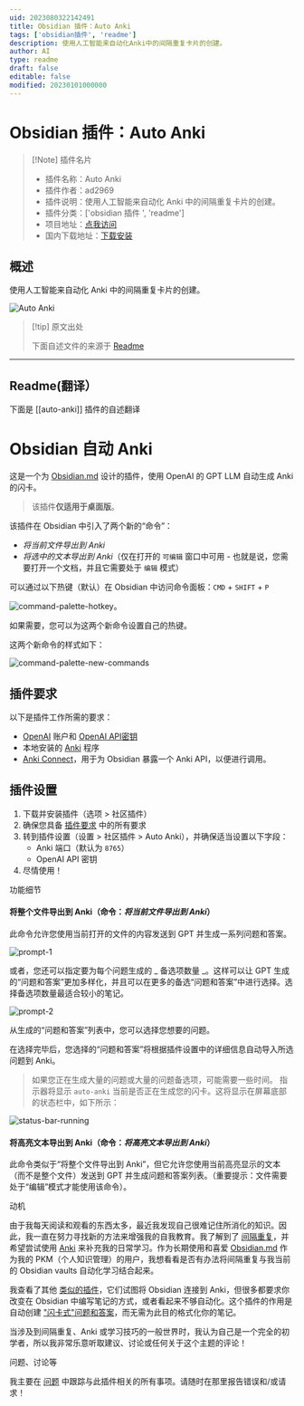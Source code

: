 ```yaml
---
uid: 2023080322142491
title: Obsidian 插件：Auto Anki
tags: ['obsidian插件', 'readme']
description: 使用人工智能来自动化Anki中的间隔重复卡片的创建。
author: AI
type: readme
draft: false
editable: false
modified: 20230101000000
---
```


# Obsidian 插件：Auto Anki

> [!Note] 插件名片
> - 插件名称：Auto Anki
> - 插件作者：ad2969
> - 插件说明：使用人工智能来自动化 Anki 中的间隔重复卡片的创建。
> - 插件分类：['obsidian 插件 ', 'readme']
> - 项目地址：[点我访问](https://github.com/ad2969/obsidian-auto-anki)
> - 国内下载地址：[下载安装](https://pkmer.cn/products/plugin/pluginMarket/?auto-anki)

## 概述

使用人工智能来自动化 Anki 中的间隔重复卡片的创建。

![Auto Anki](https://cdn.pkmer.cn/covers/auto-anki.png!pkmer)

> [!tip] 原文出处
>
>下面自述文件的来源于 [Readme](https://ghproxy.net/https://raw.githubusercontent.com/ad2969/obsidian-auto-anki/master/README.md)

---

## Readme(翻译）

下面是 [[auto-anki]] 插件的自述翻译

# Obsidian 自动 Anki

这是一个为 [Obsidian.md](https://obsidian.md/) 设计的插件，使用 OpenAI 的 GPT LLM 自动生成 Anki 的闪卡。

> 该插件**仅适用于桌面版**。

该插件在 Obsidian 中引入了两个新的“命令”：

- _将当前文件导出到 Anki_
- _将选中的文本导出到 Anki_（仅在打开的 `可编辑` 窗口中可用 - 也就是说，您需要打开一个文档，并且它需要处于 `编辑` 模式）

可以通过以下热键（默认）在 Obsidian 中访问命令面板：`CMD` + `SHIFT` + `P`

![command-palette-hotkey](media/command-palette-hotkey.png)。

如果需要，您可以为这两个新命令设置自己的热键。

这两个新命令的样式如下：

![command-palette-new-commands](media/command-palette-new-commands.png)

## 插件要求

以下是插件工作所需的要求：

- [OpenAI](https://openai.com/) 账户和 [OpenAI API密钥](https://platform.openai.com/account/api-keys)
- 本地安装的 [Anki](https://apps.ankiweb.net/) 程序
- [Anki Connect](https://github.com/FooSoft/anki-connect)，用于为 Obsidian 暴露一个 Anki API，以便进行调用。

## 插件设置

1. 下载并安装插件（选项 > 社区插件）
2. 确保您具备 [插件要求](#插件要求) 中的所有要求
3. 转到插件设置（设置 > 社区插件 > Auto Anki），并确保适当设置以下字段：
    - Anki 端口（默认为 `8765`）
    - OpenAI API 密钥
4. 尽情使用！

功能细节

#### 将整个文件导出到 Anki（命令：_将当前文件导出到 Anki_）

此命令允许您使用当前打开的文件的内容发送到 GPT 并生成一系列问题和答案。

![prompt-1](media/prompt-1.png)

或者，您还可以指定要为每个问题生成的 _ 备选项数量 _。这样可以让 GPT 生成的“问题和答案”更加多样化，并且可以在更多的备选“问题和答案”中进行选择。选择备选项数量最适合较小的笔记。

![prompt-2](media/prompt-2.png)

从生成的“问题和答案”列表中，您可以选择您想要的问题。

在选择完毕后，您选择的“问题和答案”将根据插件设置中的详细信息自动导入所选问题到 Anki。

> 如果您正在生成大量的问题或大量的问题备选项，可能需要一些时间。
指示器将显示 `auto-anki` 当前是否正在生成您的闪卡。这将显示在屏幕底部的状态栏中，如下所示：

![status-bar-running](media/status-bar-running.png)

#### 将高亮文本导出到 Anki（命令：_将高亮文本导出到 Anki_）

此命令类似于“将整个文件导出到 Anki”，但它允许您使用当前高亮显示的文本（而不是整个文件）发送到 GPT 并生成问题和答案列表。（重要提示：文件需要处于“编辑”模式才能使用该命令）。

动机

由于我每天阅读和观看的东西太多，最近我发现自己很难记住所消化的知识。因此，我一直在努力寻找新的方法来增强我的自我教育。我了解到了 [间隔重复](https://en.wikipedia.org/wiki/Spaced_repetition)，并希望尝试使用 [Anki](https://apps.ankiweb.net/) 来补充我的日常学习。作为长期使用和喜爱 [Obsidian.md](https://obsidian.md/) 作为我的 PKM（个人知识管理）的用户，我想看看是否有办法将间隔重复与我当前的 Obsidian vaults 自动化学习结合起来。

我查看了其他 [类似的插件](https://github.com/Pseudonium/Obsidian_to_Anki)，它们试图将 Obsidian 连接到 Anki，但很多都要求你改变在 Obsidian 中编写笔记的方式，或者看起来不够自动化。这个插件的作用是自动创建 ["闪卡式"问题和答案](https://en.wikipedia.org/wiki/Leitner_system)，而无需为此目的格式化你的笔记。

当涉及到间隔重复、Anki 或学习技巧的一般世界时，我认为自己是一个完全的初学者，所以我非常乐意听取建议、讨论或任何关于这个主题的评论！

问题、讨论等

我主要在 [问题](https://github.com/ad2969/obsidian-auto-anki/issues) 中跟踪与此插件相关的所有事项。请随时在那里报告错误和/或请求！
